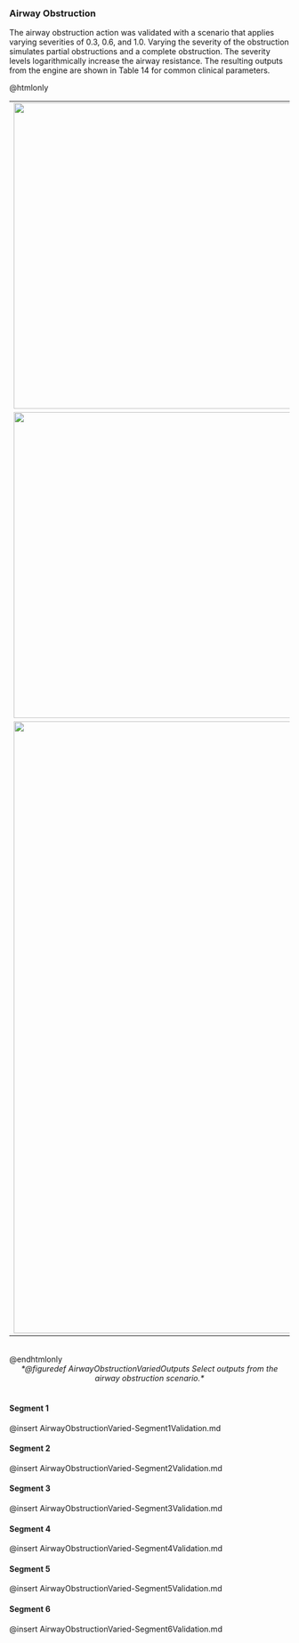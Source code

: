 ### Airway Obstruction

The airway obstruction action was validated with a scenario that applies varying severities of 0.3, 0.6, and 1.0. Varying the severity of the obstruction simulates partial obstructions and a complete obstruction. The severity levels logarithmically increase the airway resistance. The resulting outputs from the engine are shown in Table 14 for common clinical parameters.

@htmlonly
<center>
<table border="0">
<tr>
    <td><a href="./plots/Respiratory/AirwayObstruction_TidalVolume.jpg"><img src="./plots/Respiratory/AirwayObstruction_TidalVolume.jpg" width="550"></a></td>
    <td><a href="./plots/Respiratory/AirwayObstruction_CO2PP.jpg"><img src="./plots/Respiratory/AirwayObstruction_CO2PP.jpg" width="550"></a></td>
</tr>
<tr>
    <td><a href="./plots/Respiratory/AirwayObstruction_O2Sat.jpg"><img src="./plots/Respiratory/AirwayObstruction_O2Sat.jpg" width="550"></a></td>
    <td><a href="/plots/Respiratory/AirwayObstruction_MAP.jpg"><img src="./plots/Respiratory/AirwayObstruction_MAP.jpg" width="550"></a></td>
</tr>
<tr>
    <td colspan="2"><a href="./plots/Respiratory/AirwayObstructionLegend.jpg"><img src="./plots/Respiratory/AirwayObstructionLegend.jpg" width="1100"></a></td>
</tr>
</table>
<br>
</center>
@endhtmlonly
<center>
<i>*@figuredef AirwayObstructionVariedOutputs Select outputs from the airway obstruction scenario.*</i>
</center><br>

#### Segment 1

@insert AirwayObstructionVaried-Segment1Validation.md

#### Segment 2

@insert AirwayObstructionVaried-Segment2Validation.md

#### Segment 3

@insert AirwayObstructionVaried-Segment3Validation.md

#### Segment 4

@insert AirwayObstructionVaried-Segment4Validation.md

#### Segment 5

@insert AirwayObstructionVaried-Segment5Validation.md

#### Segment 6

@insert AirwayObstructionVaried-Segment6Validation.md
